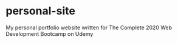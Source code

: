 # personal-site
My personal portfolio website written for The Complete 2020 Web Development Bootcamp on Udemy
